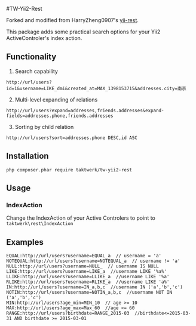 #TW-Yii2-Rest

Forked and modified from HarryZheng0907's [yii-rest](https://github.com/HarryZheng0907/yii2-rest).

This package adds some practical search options for your Yii2 ActiveControler's index action.

## Functionality

1. Search capability
```
http://url/users?id=1&username=LIKE_dmi&created_at=MAX_1398153715&addresses.city=南京
```
2. Multi-level expanding of relations
```
http://url/users?expand=addresses,friends.addresses&expand-fields=addresses.phone,friends.addresses
```
3. Sorting by child relation
```
http://url/users?sort=addresses.phone DESC,id ASC
```


## Installation

```
php composer.phar require taktwerk/tw-yii2-rest
```

## Usage

### IndexAction
Change the IndexAction of your Active Controlers to point to `taktwerk\rest\IndexAction`
   
## Examples
```
EQUAL:http://url/users?username=EQUAL_a  // username = 'a'
NOTEQUAL:http://url/users?username=NOTEQUAL_a  // username != 'a'
NULL:http://url/users?username=NULL_  // username IS NULL
LIKE:http://url/users?username=LIKE_a  //username LIKE '%a%'
LLIKE:http://url/users?username=LLIKE_a  //username LIKE '%a'
RLIKE:http://url/users?username=RLIKE_a  //username LIKE 'a%'
IN:http://url/users?username=IN_a,b,c  //username IN ('a','b','c')
NOTIN:http://url/users?username=NOTIN_a,b,c  //username NOT IN ('a','b','c')
MIN:http://url/users?age_min=MIN_10  // age >= 10
MAX:http://url/users?age_max=Max_60  //age <= 60
RANGE:http://url/users?birthdate=RANGE_2015-03  //birthdate<=2015-03-31 AND birthdate >= 2015-03-01
```
